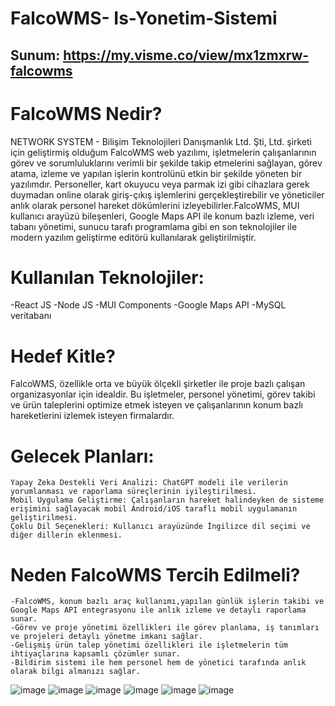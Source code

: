 # FalcoWMS- Is-Yonetim-Sistemi
## Sunum: https://my.visme.co/view/mx1zmxrw-falcowms 
# FalcoWMS Nedir?
NETWORK SYSTEM - Bilişim Teknolojileri Danışmanlık Ltd. Şti, Ltd. şirketi için geliştirmiş olduğum FalcoWMS web yazılımı, işletmelerin çalışanlarının görev ve sorumluluklarını verimli bir şekilde takip etmelerini sağlayan, görev atama, izleme ve yapılan işlerin kontrolünü etkin bir şekilde yöneten bir yazılımdır. Personeller, kart okuyucu veya parmak izi gibi cihazlara gerek duymadan online olarak giriş-çıkış işlemlerini gerçekleştirebilir ve yöneticiler anlık olarak personel hareket dökümlerini izleyebilirler.FalcoWMS, MUI kullanıcı arayüzü bileşenleri, Google Maps API ile konum bazlı izleme, veri tabanı yönetimi, sunucu tarafı programlama gibi en son teknolojiler ile modern yazılım geliştirme editörü kullanılarak geliştirilmiştir.
# Kullanılan Teknolojiler:
-React JS
-Node JS
-MUI Components
-Google Maps API
-MySQL veritabanı

# Hedef Kitle?
FalcoWMS, özellikle orta ve büyük ölçekli şirketler ile proje bazlı çalışan organizasyonlar için idealdir. Bu işletmeler, personel yönetimi, görev takibi ve ürün taleplerini optimize etmek isteyen ve çalışanlarının konum bazlı hareketlerini izlemek isteyen firmalardır.

# Gelecek Planları:
```
Yapay Zeka Destekli Veri Analizi: ChatGPT modeli ile verilerin yorumlanması ve raporlama süreçlerinin iyileştirilmesi.
Mobil Uygulama Geliştirme: Çalışanların hareket halindeyken de sisteme erişimini sağlayacak mobil Android/iOS taraflı mobil uygulamanın geliştirilmesi.
Çoklu Dil Seçenekleri: Kullanıcı arayüzünde İngilizce dil seçimi ve diğer dillerin eklenmesi.
```
# Neden FalcoWMS Tercih Edilmeli?
```
-FalcoWMS, konum bazlı araç kullanımı,yapılan günlük işlerin takibi ve Google Maps API entegrasyonu ile anlık izleme ve detaylı raporlama sunar. 
-Görev ve proje yönetimi özellikleri ile görev planlama, iş tanımları ve projeleri detaylı yönetme imkanı sağlar. 
-Gelişmiş ürün talep yönetimi özellikleri ile işletmelerin tüm ihtiyaçlarına kapsamlı çözümler sunar.
-Bildirim sistemi ile hem personel hem de yönetici tarafında anlık olarak bilgi almanızı sağlar.
```
![image](https://github.com/user-attachments/assets/7830caed-42ac-494d-a401-d797e04ffb38)
![image](https://github.com/user-attachments/assets/2052d494-e090-4e1c-8289-572fd4ee5627)
![image](https://github.com/user-attachments/assets/8dfc37c3-e346-4964-8847-e64a81d416c4)
![image](https://github.com/user-attachments/assets/097777ea-498a-47f4-855f-dd64fb0eb1bf)
![image](https://github.com/user-attachments/assets/f7679827-a42a-4499-bcf4-91fca18cf53d)
![image](https://github.com/user-attachments/assets/4927b4b5-365b-44cf-b20e-a35dcedb08f6)



